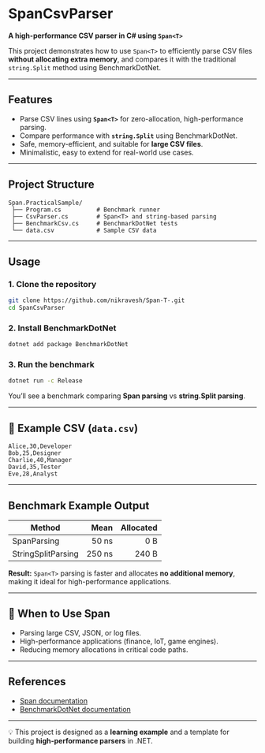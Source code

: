 # SpanCsvParser

**A high-performance CSV parser in C# using `Span<T>`**

This project demonstrates how to use `Span<T>` to efficiently parse CSV files **without allocating extra memory**, and compares it with the traditional `string.Split` method using BenchmarkDotNet.

---

## Features

* Parse CSV lines using **`Span<T>`** for zero-allocation, high-performance parsing.
* Compare performance with **`string.Split`** using BenchmarkDotNet.
* Safe, memory-efficient, and suitable for **large CSV files**.
* Minimalistic, easy to extend for real-world use cases.

---

##  Project Structure

```
Span.PracticalSample/
 ├── Program.cs          # Benchmark runner
 ├── CsvParser.cs        # Span<T> and string-based parsing
 ├── BenchmarkCsv.cs     # BenchmarkDotNet tests
 └── data.csv            # Sample CSV data
```

---

##  Usage

### 1. Clone the repository

```bash
git clone https://github.com/nikravesh/Span-T-.git
cd SpanCsvParser
```

### 2. Install BenchmarkDotNet

```bash
dotnet add package BenchmarkDotNet
```

### 3. Run the benchmark

```bash
dotnet run -c Release
```

You’ll see a benchmark comparing **Span parsing** vs **string.Split parsing**.

---

## 🔹 Example CSV (`data.csv`)

```
Alice,30,Developer
Bob,25,Designer
Charlie,40,Manager
David,35,Tester
Eve,28,Analyst
```

---

##  Benchmark Example Output

| Method             |   Mean | Allocated |
| ------------------ | -----: | --------: |
| SpanParsing        |  50 ns |       0 B |
| StringSplitParsing | 250 ns |     240 B |

**Result:** `Span<T>` parsing is faster and allocates **no additional memory**, making it ideal for high-performance applications.

---

## 🔹 When to Use Span<T>

* Parsing large CSV, JSON, or log files.
* High-performance applications (finance, IoT, game engines).
* Reducing memory allocations in critical code paths.

---

##  References

* [Span<T> documentation](https://learn.microsoft.com/en-us/dotnet/api/system.span-1)
* [BenchmarkDotNet documentation](https://benchmarkdotnet.org/)

---

💡 This project is designed as a **learning example** and a template for building **high-performance parsers** in .NET.
